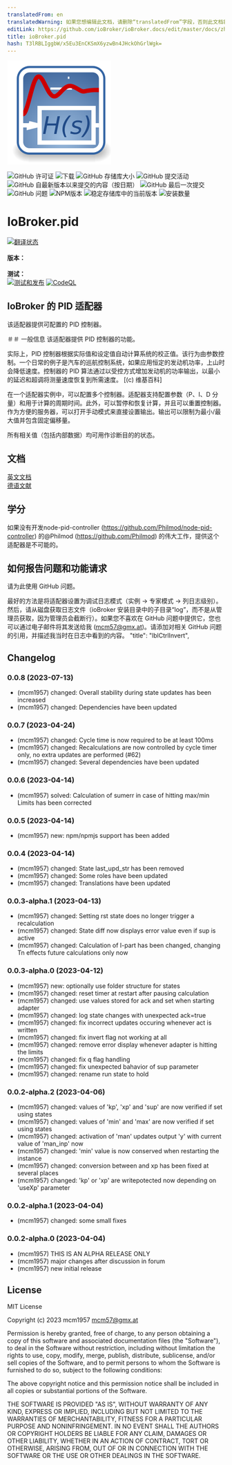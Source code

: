 ```yaml
---
translatedFrom: en
translatedWarning: 如果您想编辑此文档，请删除“translatedFrom”字段，否则此文档将再次自动翻译
editLink: https://github.com/ioBroker/ioBroker.docs/edit/master/docs/zh-cn/adapterref/iobroker.pid/README.md
title: ioBroker.pid
hash: T3lRBLIggbW/x5Eu3EnCKSmX6yzwBn4JHckOhGrlWgk=
---
```

![标识](../../../en/adapterref/iobroker.pid/admin/pid.png)

![GitHub 许可证](https://img.shields.io/github/license/iobroker-community-adapters/ioBroker.pid)
![下载](https://img.shields.io/npm/dm/iobroker.pid.svg)
![GitHub 存储库大小](https://img.shields.io/github/repo-size/iobroker-community-adapters/ioBroker.pid)
![GitHub 提交活动](https://img.shields.io/github/commit-activity/m/iobroker-community-adapters/ioBroker.pid)
![GitHub 自最新版本以来提交的内容（按日期）](https://img.shields.io/github/commits-since/iobroker-community-adapters/ioBroker.pid/latest)
![GitHub 最后一次提交](https://img.shields.io/github/last-commit/iobroker-community-adapters/ioBroker.pid)
![GitHub 问题](https://img.shields.io/github/issues/iobroker-community-adapters/ioBroker.pid)
![NPM版本](http://img.shields.io/npm/v/iobroker.pid.svg)
![稳定存储库中的当前版本](https://iobroker.live/badges/pid-stable.svg)
![安装数量](https://iobroker.live/badges/pid-installed.svg)

# IoBroker.pid
[![翻译状态](https://weblate.iobroker.net/widgets/adapters/-/pid/svg-badge.svg)](https://weblate.iobroker.net/engage/adapters/?utm_source=widget)</br> </br> **版本：** </br> </br> **测试：** </br> [![测试和发布](https://github.com/iobroker-community-adapters/ioBroker.pid/actions/workflows/test-and-release.yml/badge.svg)](https://github.com/iobroker-community-adapters/ioBroker.pid/actions/workflows/test-and-release.yml) [![CodeQL](https://github.com/iobroker-community-adapters/ioBroker.pid/actions/workflows/codeql.yml/badge.svg)](https://github.com/iobroker-community-adapters/ioBroker.pid/actions/workflows/codeql.yml)

<!--

## Sentry **此适配器使用 Sentry 库自动向开发人员报告异常和代码错误。** 有关更多详细信息以及如何禁用错误报告的信息，请参阅[Sentry 插件文档](https://github.com/ioBroker/plugin-sentry#plugin-sentry)!从 js-controller 3.0 开始使用 Sentry 报告。
-->
## IoBroker 的 PID 适配器
该适配器提供可配置的 PID 控制器。

＃＃ 一般信息
该适配器提供 PID 控制器的功能。

实际上，PID 控制器根据实际值和设定值自动计算系统的校正值。该行为由参数控制。一个日常的例子是汽车的巡航控制系统，如果应用恒定的发动机功率，上山时会降低速度。控制器的 PID 算法通过以受控方式增加发动机的功率输出，以最小的延迟和超调将测量速度恢复到所需速度。 [(c) 维基百科]

在一个适配器实例中，可以配置多个控制器。适配器支持配置参数（P、I、D 分量）和用于计算的周期时间。此外，可以暂停和恢复计算，并且可以重置控制器。作为方便的服务器，可以打开手动模式来直接设置输出。输出可以限制为最小/最大值并包含固定偏移量。

所有相关值（包括内部数据）均可用作诊断目的的状态。

## 文档
[英文文档](docs/en/pid_en.md)<br> [德语文献](docs/de/pid_de.md)

## 学分
如果没有开发node-pid-controller (https://github.com/Philmod/node-pid-controller) 的@Philmod (https://github.com/Philmod) 的伟大工作，提供这个适配器是不可能的。

## 如何报告问题和功能请求
请为此使用 GitHub 问题。

最好的方法是将适配器设置为调试日志模式（实例 -> 专家模式 -> 列日志级别）。然后，请从磁盘获取日志文件（ioBroker 安装目录中的子目录“log”，而不是从管理员获取，因为管理员会截断行）。如果您不喜欢在 GitHub 问题中提供它，您也可以通过电子邮件将其发送给我 (mcm57@gmx.at)。请添加对相关 GitHub 问题的引用，并描述我当时在日志中看到的内容。
"title": "lblCtrlInvert",

## Changelog

<!--
    Placeholder for the next version (at the beginning of the line):
    ### **WORK IN PROGRESS**
-->
### 0.0.8 (2023-07-13)

-   (mcm1957) changed: Overall stability during state updates has been increased
-   (mcm1957) changed: Dependencies have been updated

### 0.0.7 (2023-04-24)

-   (mcm1957) changed: Cycle time is now required to be at least 100ms
-   (mcm1957) changed: Recalculations are now controlled by cycle timer only, no extra updates are performed (#62)
-   (mcm1957) changed: Several dependencies have been updated

### 0.0.6 (2023-04-14)

-   (mcm1957) solved: Calculation of sumerr in case of hitting max/min Limits has been corrected

### 0.0.5 (2023-04-14)

-   (mcm1957) new: npm/npmjs support has been added

### 0.0.4 (2023-04-14)

-   (mcm1957) changed: State last_upd_str has been removed
-   (mcm1957) changed: Some roles have been updated
-   (mcm1957) changed: Translations have been updated

### 0.0.3-alpha.1 (2023-04-13)

-   (mcm1957) changed: Setting rst state does no longer trigger a recalculation
-   (mcm1957) changed: State diff now displays error value even if sup is active
-   (mcm1957) changed: Calculation of I-part has been changed, changing Tn effects future calculations only now

### 0.0.3-alpha.0 (2023-04-12)

-   (mcm1957) new: optionally use folder structure for states
-   (mcm1957) changed: reset timer at restart after pausing calculation
-   (mcm1957) changed: use values stored for ack and set when starting adapter
-   (mcm1957) changed: log state changes with unexpected ack=true
-   (mcm1957) changed: fix incorrect updates occuring whenever act is written
-   (mcm1957) changed: fix invert flag not working at all
-   (mcm1957) changed: remove error display whenever adapter is hitting the limits
-   (mcm1957) changed: fix q flag handling
-   (mcm1957) changed: fix unexpected bahavior of sup parameter
-   (mcm1957) changed: rename run state to hold

### 0.0.2-alpha.2 (2023-04-06)

-   (mcm1957) changed: values of 'kp', 'xp' and 'sup' are now verified if set using states
-   (mcm1957) changed: values of 'min' and 'max' are now verified if set using states
-   (mcm1957) changed: activation of 'man' updates output 'y' with current value of 'man_inp' now
-   (mcm1957) changed: 'min' value is now conserved when restarting the instance
-   (mcm1957) changed: conversion between and xp has been fixed at several places
-   (mcm1957) changed: 'kp' or 'xp' are writepotected now depending on 'useXp' parameter

### 0.0.2-alpha.1 (2023-04-04)

-   (mcm1957) changed: some small fixes

### 0.0.2-alpha.0 (2023-04-04)

-   (mcm1957) THIS IS AN ALPHA RELEASE ONLY
-   (mcm1957) major changes after discussion in forum
-   (mcm1957) new initial release

## License

MIT License

Copyright (c) 2023 mcm1957 <mcm57@gmx.at>

Permission is hereby granted, free of charge, to any person obtaining a copy
of this software and associated documentation files (the "Software"), to deal
in the Software without restriction, including without limitation the rights
to use, copy, modify, merge, publish, distribute, sublicense, and/or sell
copies of the Software, and to permit persons to whom the Software is
furnished to do so, subject to the following conditions:

The above copyright notice and this permission notice shall be included in all
copies or substantial portions of the Software.

THE SOFTWARE IS PROVIDED "AS IS", WITHOUT WARRANTY OF ANY KIND, EXPRESS OR
IMPLIED, INCLUDING BUT NOT LIMITED TO THE WARRANTIES OF MERCHANTABILITY,
FITNESS FOR A PARTICULAR PURPOSE AND NONINFRINGEMENT. IN NO EVENT SHALL THE
AUTHORS OR COPYRIGHT HOLDERS BE LIABLE FOR ANY CLAIM, DAMAGES OR OTHER
LIABILITY, WHETHER IN AN ACTION OF CONTRACT, TORT OR OTHERWISE, ARISING FROM,
OUT OF OR IN CONNECTION WITH THE SOFTWARE OR THE USE OR OTHER DEALINGS IN THE
SOFTWARE.